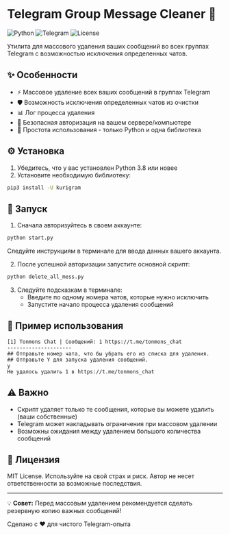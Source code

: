 # Telegram Group Message Cleaner 🚀

![Python](https://img.shields.io/badge/Python-3.8+-blue.svg)
![Telegram](https://img.shields.io/badge/Telegram-API-orange.svg)
![License](https://img.shields.io/badge/License-MIT-green.svg)

Утилита для массового удаления ваших сообщений во всех группах Telegram с возможностью исключения определенных чатов.

## ✨ Особенности

- ⚡ Массовое удаление всех ваших сообщений в группах Telegram
- 🛡️ Возможность исключения определенных чатов из очистки
- 📊 Лог процесса удаления
- 🔐 Безопасная авторизация на вашем сервере/компьютере
- 🐍 Простота использования - только Python и одна библиотека

## ⚙️ Установка

1. Убедитесь, что у вас установлен Python 3.8 или новее
2. Установите необходимую библиотеку:

```bash
pip3 install -U kurigram
```

## 🚀 Запуск

1. Сначала авторизуйтесь в своем аккаунте:

```bash
python start.py
```

Следуйте инструкциям в терминале для ввода данных вашего аккаунта.

2. После успешной авторизации запустите основной скрипт:

```bash
python delete_all_mess.py
```

3. Следуйте подсказкам в терминале:
   - Введите по одному номера чатов, которые нужно исключить
   - Запустите начало процесса удаления сообщений

## 📝 Пример использования

```plaintext
[1] Tonmons Chat | Cообщений: 1 https://t.me/tonmons_chat
---------------------
## Отправьте номер чата, что бы убрать его из списка для удаления.
## Отправьте Y для запуска удаления сообщений.
y
Не удалось удалить 1 в https://t.me/tonmons_chat
```

## ⚠️ Важно

- Скрипт удаляет только те сообщения, которые вы можете удалить (ваши собственные)
- Telegram может накладывать ограничения при массовом удалении
- Возможны ожидания между удалением большого количества сообщений

## 📜 Лицензия

MIT License. Используйте на свой страх и риск. Автор не несет ответственности за возможные последствия.

---

💡 **Совет:** Перед массовым удалением рекомендуется сделать резервную копию важных сообщений!

Сделано с ❤️ для чистого Telegram-опыта

